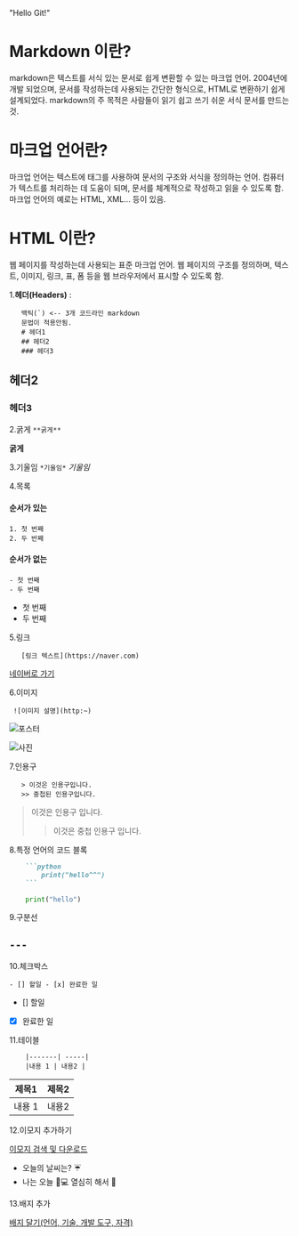 "Hello Git!" 

# Markdown 이란?
markdown은 텍스트를 서식 있는 문서로 쉽게 변환할 수 있는 마크업 언어. 2004년에 개발 되었으며, 문서를 작성하는데 사용되는 간단한 형식으로, HTML로 변환하기 쉽게 설계되었다.
markdown의 주 목적은 사람들이 읽기 쉽고 쓰기 쉬운 서식 문서를 만드는 것.

# 마크업 언어란?
마크업 언어는 텍스트에 태그를 사용하여 문서의 구조와 서식을 정의하는 언어.
컴퓨터가 텍스트를 처리하는 데 도움이 되며, 문서를 체계적으로 작성하고 읽을 수 있도록 함.
마크업 언어의 예로는 HTML, XML... 등이 있음.

# HTML 이란?
웹 페이지를 작성하는데 사용되는 표준 마크업 언어.
웹 페이지의 구조를 정의하며, 텍스트, 이미지, 링크, 표, 폼 등을 웹 브라우저에서 표시할 수 있도록 함.


1.**헤더(Headers)** :
```
   백틱(`) <-- 3개 코드라인 markdown
   문법이 적용안됨.
   # 헤더1
   ## 헤더2
   ### 헤더3
```
## 헤더2
### 헤더3


2.굵게
``` **굵게** ```

**굵게**


3.기울임
``` *기울임* ```
*기울임*


4.목록
#### 순서가 있는
```
1. 첫 번째
2. 두 반째
```
#### 순서가 없는
```
- 첫 번째
- 두 번째
```
- 첫 번째
- 두 번째


5.링크
```
   [링크 텍스트](https://naver.com)
```
[네이버로 가기](https://naver.com)


6.이미지
```
 ![이미지 설명](http:~)
```
![포스터](https://)

![사진](https://s.pstatic.net/dthumb.phinf/?src=%22http%3A%2F%2Fblogfiles.naver.net%2FMjAyNDA3MjJfNDkg%2FMDAxNzIxNjUyNTc1NjA1.sMM6Fj67Y9Jt4e2xJ5Wp8JBqlQdstiNHzgIkjse9r7cg.2SscZOdcTrWOCjWbOh56g5f7Gal2DcYLwDjkLU-U4tAg.JPEG%2Foutput_243443898.jpg%22&amp;type=nf308_200&amp;service=navermain)


7.인용구

```
   > 이것은 인용구입니다.
   >> 중첩된 인용구입니다.
```
> 이것은 인용구 입니다.
>> 이것은 중첩 인용구 입니다.


8.특정 언어의 코드 블록
``` markdown
    ```python
        print("hello^^")
    ```
```


```python
    print("hello")
```


9.구분선

```---```
---


10.체크박스

``` - [] 할일 - [x] 완료한 일 ```
- [] 할일
- [x] 완료한 일



11.테이블
``` | 제목1 | 제목2 |
    |-------| -----|
    |내용 1 | 내용2 |
```
| 제목1 | 제목2 |
|-------| -----|
|내용 1 | 내용2 |


12.이모지 추가하기

[이모지 검색 및 다운로드](https://emojipedia.org/)

- 오늘의 날씨는? ☔
- 나는 오늘 👧💻 열심히 해서 💯


13.배지 추가

[배지 달기(언어, 기술, 개발 도구, 자격)](https://simpleicons.org)
